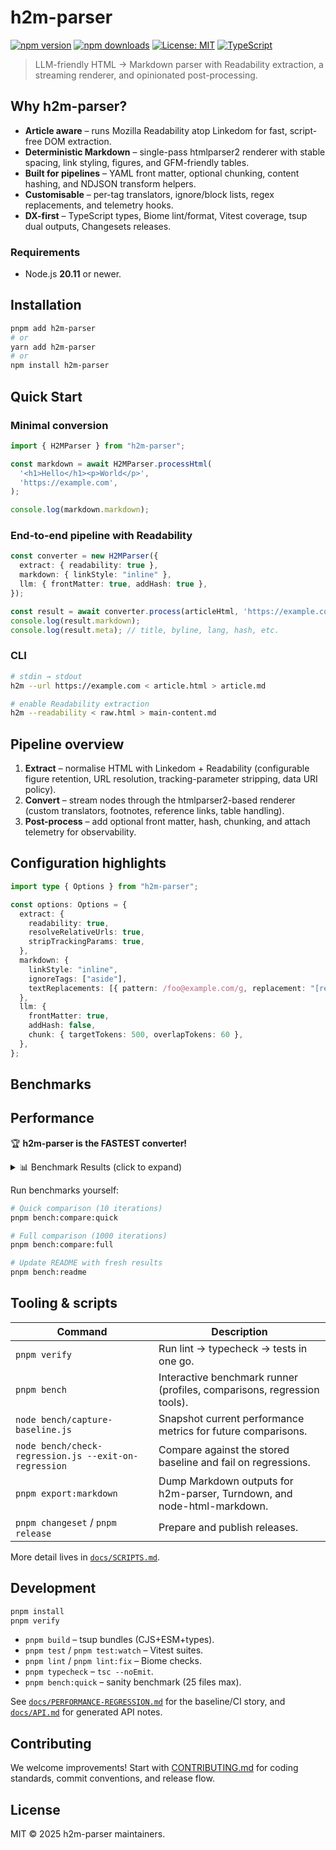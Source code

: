 # h2m-parser

[![npm version](https://img.shields.io/npm/v/h2m-parser.svg)](https://www.npmjs.com/package/h2m-parser)
[![npm downloads](https://img.shields.io/npm/dm/h2m-parser.svg)](https://www.npmjs.com/package/h2m-parser)
[![License: MIT](https://img.shields.io/badge/License-MIT-blue.svg)](https://opensource.org/licenses/MIT)
[![TypeScript](https://img.shields.io/badge/TypeScript-Ready-blue.svg)](https://www.typescriptlang.org/)

> LLM-friendly HTML → Markdown parser with Readability extraction, a streaming renderer, and opinionated post-processing.

## Why h2m-parser?

- **Article aware** – runs Mozilla Readability atop Linkedom for fast, script-free DOM extraction.
- **Deterministic Markdown** – single-pass htmlparser2 renderer with stable spacing, link styling, figures, and GFM-friendly tables.
- **Built for pipelines** – YAML front matter, optional chunking, content hashing, and NDJSON transform helpers.
- **Customisable** – per-tag translators, ignore/block lists, regex replacements, and telemetry hooks.
- **DX-first** – TypeScript types, Biome lint/format, Vitest coverage, tsup dual outputs, Changesets releases.

### Requirements

- Node.js **20.11** or newer.

## Installation

```bash
pnpm add h2m-parser
# or
yarn add h2m-parser
# or
npm install h2m-parser
```

## Quick Start

### Minimal conversion

```ts
import { H2MParser } from "h2m-parser";

const markdown = await H2MParser.processHtml(
  '<h1>Hello</h1><p>World</p>',
  'https://example.com',
);

console.log(markdown.markdown);
```

### End-to-end pipeline with Readability

```ts
const converter = new H2MParser({
  extract: { readability: true },
  markdown: { linkStyle: "inline" },
  llm: { frontMatter: true, addHash: true },
});

const result = await converter.process(articleHtml, 'https://example.com');
console.log(result.markdown);
console.log(result.meta); // title, byline, lang, hash, etc.
```

### CLI

```bash
# stdin → stdout
h2m --url https://example.com < article.html > article.md

# enable Readability extraction
h2m --readability < raw.html > main-content.md
```

## Pipeline overview

1. **Extract** – normalise HTML with Linkedom + Readability (configurable figure retention, URL resolution, tracking-parameter stripping, data URI policy).
2. **Convert** – stream nodes through the htmlparser2-based renderer (custom translators, footnotes, reference links, table handling).
3. **Post-process** – add optional front matter, hash, chunking, and attach telemetry for observability.

## Configuration highlights

```ts
import type { Options } from "h2m-parser";

const options: Options = {
  extract: {
    readability: true,
    resolveRelativeUrls: true,
    stripTrackingParams: true,
  },
  markdown: {
    linkStyle: "inline",
    ignoreTags: ["aside"],
    textReplacements: [{ pattern: /foo@example.com/g, replacement: "[redacted]" }],
  },
  llm: {
    frontMatter: true,
    addHash: false,
    chunk: { targetTokens: 500, overlapTokens: 60 },
  },
};
```

## Benchmarks

<!-- BENCHMARK:START -->
<!-- Last updated: 2025-09-27T19:41:03.406Z -->

## Performance

🏆 **h2m-parser is the FASTEST converter!**

<details>
<summary>📊 Benchmark Results (click to expand)</summary>

### Benchmark Methodology

- **Dataset:** 91 files (4 synthetic + 87 real HTML documents)
- **File sizes:** 21KB to 380KB (mean: ~100KB)
- **Iterations:** 30 per file for statistical significance
- **Total runtime:** 70.7 seconds
- **Environment:** Node.js with standard V8 optimizations

### Average Processing Time

Tested across 91 files in tests/fixtures (up to 380KB):

| Library | Without Readability | With Readability | Performance |
|---------|---------------------|------------------|-------------|
| **h2m-parser** | **1.464ms** ✅ | 7.094ms | **Fastest** |
| Turndown | 5.430ms | ❌ Not supported | 3.71x slower |
| node-html-markdown | 3.547ms | ❌ Not supported | 2.42x slower |

**Readability overhead:** +5.630ms (enables article extraction + content cleaning)

### Performance Analysis

- **h2m-parser vs Turndown:** 3.71x faster (5.430ms → 1.464ms)
- **h2m-parser vs node-html-markdown:** 2.42x faster (3.547ms → 1.464ms)
- **Readability impact:** 4.8x slower when enabled (1.464ms → 7.094ms)
- **Algorithmic complexity:** O(n) linear scaling confirmed across file sizes

### Performance Projections

Estimated processing times for different file sizes (without Readability):

```
  100KB  1ms
  1MB    15ms
  10MB   150ms
  100MB  1.5s
```

*Based on linear scaling from 100KB average file size at 1.464ms*

### Detailed Results by File Size

Sample results showing performance across different file types and sizes:


#### tiny (18 bytes)

| Library | Mean (ms) | P95 (ms) | P99 (ms) |
|---------|-----------|----------|----------|
| h2m-parser (no Readability) | 0.017 | 0.022 | 0.025 |
| h2m-parser (with Readability) | 0.221 | 0.254 | 0.263 |
| Turndown | 0.024 | 0.029 | 0.030 |
| node-html-markdown | 0.013 | 0.019 | 0.020 |

#### small (84 bytes)

| Library | Mean (ms) | P95 (ms) | P99 (ms) |
|---------|-----------|----------|----------|
| h2m-parser (no Readability) | 0.028 | 0.037 | 0.046 |
| h2m-parser (with Readability) | 0.213 | 0.262 | 0.271 |
| Turndown | 0.049 | 0.065 | 0.071 |
| node-html-markdown | 0.029 | 0.035 | 0.036 |

#### medium (369 bytes)

| Library | Mean (ms) | P95 (ms) | P99 (ms) |
|---------|-----------|----------|----------|
| h2m-parser (no Readability) | 0.017 | 0.021 | 0.022 |
| h2m-parser (with Readability) | 0.238 | 0.285 | 0.291 |
| Turndown | 0.050 | 0.062 | 0.063 |
| node-html-markdown | 0.028 | 0.033 | 0.035 |

#### file_1 (88KB)

| Library | Mean (ms) | P95 (ms) | P99 (ms) |
|---------|-----------|----------|----------|
| h2m-parser (no Readability) | 1.544 | 1.785 | 1.808 |
| h2m-parser (with Readability) | 7.220 | 10.383 | 11.360 |
| Turndown | 6.053 | 7.549 | 7.699 |
| node-html-markdown | 3.387 | 3.854 | 3.880 |

#### file_2 (69KB)

| Library | Mean (ms) | P95 (ms) | P99 (ms) |
|---------|-----------|----------|----------|
| h2m-parser (no Readability) | 1.228 | 1.354 | 1.361 |
| h2m-parser (with Readability) | 5.250 | 5.967 | 7.073 |
| Turndown | 4.365 | 4.597 | 5.881 |
| node-html-markdown | 2.017 | 2.233 | 2.236 |

#### file_3 (157KB)

| Library | Mean (ms) | P95 (ms) | P99 (ms) |
|---------|-----------|----------|----------|
| h2m-parser (no Readability) | 3.117 | 3.348 | 3.412 |
| h2m-parser (with Readability) | 12.775 | 17.030 | 17.198 |
| Turndown | 9.051 | 11.514 | 11.553 |
| node-html-markdown | 3.901 | 4.036 | 4.079 |

*See [`bench/comparison-results.md`](bench/comparison-results.md) for complete results across all 91 files*

### Feature Comparison

| Feature | h2m-parser | Turndown | node-html-markdown |
|---------|------|----------|--------------------|
| **Performance** | ✅ Fastest | ❌ | ⚠️ |
| **Readability** | ✅ | ❌ | ❌ |
| **Link cleanup** | ✅ | ❌ | ❌ |
| **Front matter** | ✅ | ❌ | ❌ |
| **Chunking** | ✅ | ❌ | ❌ |
| **TypeScript** | ✅ | ❌ | ✅ |
| **Streaming** | ✅ | ❌ | ❌ |

### Benchmark Transparency

- **Raw results:** [`bench/.results/comparison-latest.json`](bench/.results/comparison-latest.json)
- **Benchmark runner:** [`bench/compare.js`](bench/compare.js)
- **Test dataset:** [`tests/fixtures/`](tests/fixtures/) (87 real HTML files)
- **Statistical data:** Includes mean, median, P95, P99, min/max for each test
- **Reproducible:** Run `pnpm bench:compare:full` to verify results

</details>

Run benchmarks yourself:

```bash
# Quick comparison (10 iterations)
pnpm bench:compare:quick

# Full comparison (1000 iterations)
pnpm bench:compare:full

# Update README with fresh results
pnpm bench:readme
```

<!-- BENCHMARK:END -->

## Tooling & scripts

| Command | Description |
|---------|-------------|
| `pnpm verify` | Run lint → typecheck → tests in one go. |
| `pnpm bench` | Interactive benchmark runner (profiles, comparisons, regression tools). |
| `node bench/capture-baseline.js` | Snapshot current performance metrics for future comparisons. |
| `node bench/check-regression.js --exit-on-regression` | Compare against the stored baseline and fail on regressions. |
| `pnpm export:markdown` | Dump Markdown outputs for h2m-parser, Turndown, and node-html-markdown. |
| `pnpm changeset` / `pnpm release` | Prepare and publish releases. |

More detail lives in [`docs/SCRIPTS.md`](docs/SCRIPTS.md).

## Development

```bash
pnpm install
pnpm verify
```

- `pnpm build` – tsup bundles (CJS+ESM+types).
- `pnpm test` / `pnpm test:watch` – Vitest suites.
- `pnpm lint` / `pnpm lint:fix` – Biome checks.
- `pnpm typecheck` – `tsc --noEmit`.
- `pnpm bench:quick` – sanity benchmark (25 files max).

See [`docs/PERFORMANCE-REGRESSION.md`](docs/PERFORMANCE-REGRESSION.md) for the baseline/CI story, and [`docs/API.md`](docs/API.md) for generated API notes.

## Contributing

We welcome improvements! Start with [CONTRIBUTING.md](CONTRIBUTING.md) for coding standards, commit conventions, and release flow.

## License

MIT © 2025 h2m-parser maintainers.
